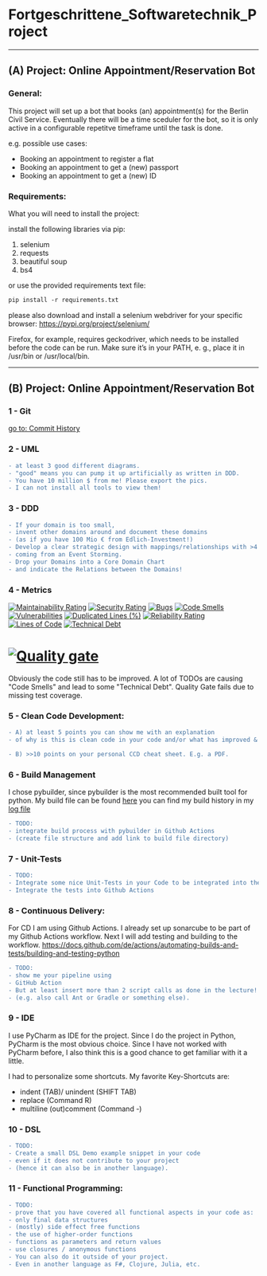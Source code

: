 # Fortgeschrittene_Softwaretechnik_Project

---------------------------------------------------
## (A) Project: Online Appointment/Reservation Bot

### General:
This project will set up a bot that books (an) appointment(s) for the Berlin Civil Service.
Eventually there will be a time sceduler for the bot, so
it is only active in a configurable repetitve timeframe until the task is done.

e.g. possible use cases: 
- Booking an appointment to register a flat
- Booking an appointment to get a (new) passport
- Booking an appointment to get a (new) ID

### Requirements:
What you will need to install the project:

install the following libraries via pip: 
1) selenium
2) requests
3) beautiful soup 
4) bs4

or use the provided requirements text file:
```diff 
pip install -r requirements.txt
```

please also download and install a selenium webdriver for your specific browser:
https://pypi.org/project/selenium/

Firefox, for example, requires geckodriver, 
which needs to be installed before the code can be run. 
Make sure it’s in your PATH, e. g., 
place it in /usr/bin or /usr/local/bin.

--------------------------------------------------
## (B) Project: Online Appointment/Reservation Bot

### 1 - Git
[go to: Commit History](https://github.com/7AtAri/Fortgeschrittene_Softwaretechnik_Project/commits)

### 2 - UML 
```diff 
- at least 3 good different diagrams. 
- "good" means you can pump it up artificially as written in DDD. 
- You have 10 million $ from me! Please export the pics. 
- I can not install all tools to view them!
```

### 3 - DDD 
```diff 
- If your domain is too small, 
- invent other domains around and document these domains 
- (as if you have 100 Mio € from Edlich-Investment!) 
- Develop a clear strategic design with mappings/relationships with >4 Domains 
- coming from an Event Storming. 
- Drop your Domains into a Core Domain Chart 
- and indicate the Relations between the Domains!  
```

### 4 - Metrics
[![Maintainability Rating](https://sonarcloud.io/api/project_badges/measure?project=7AtAri_Fortgeschrittene_Softwaretechnik_Project&metric=sqale_rating)](https://sonarcloud.io/summary/new_code?id=7AtAri_Fortgeschrittene_Softwaretechnik_Project)
[![Security Rating](https://sonarcloud.io/api/project_badges/measure?project=7AtAri_Fortgeschrittene_Softwaretechnik_Project&metric=security_rating)](https://sonarcloud.io/summary/new_code?id=7AtAri_Fortgeschrittene_Softwaretechnik_Project)
[![Bugs](https://sonarcloud.io/api/project_badges/measure?project=7AtAri_Fortgeschrittene_Softwaretechnik_Project&metric=bugs)](https://sonarcloud.io/summary/new_code?id=7AtAri_Fortgeschrittene_Softwaretechnik_Project)
[![Code Smells](https://sonarcloud.io/api/project_badges/measure?project=7AtAri_Fortgeschrittene_Softwaretechnik_Project&metric=code_smells)](https://sonarcloud.io/summary/new_code?id=7AtAri_Fortgeschrittene_Softwaretechnik_Project)
[![Vulnerabilities](https://sonarcloud.io/api/project_badges/measure?project=7AtAri_Fortgeschrittene_Softwaretechnik_Project&metric=vulnerabilities)](https://sonarcloud.io/summary/new_code?id=7AtAri_Fortgeschrittene_Softwaretechnik_Project)
[![Duplicated Lines (%)](https://sonarcloud.io/api/project_badges/measure?project=7AtAri_Fortgeschrittene_Softwaretechnik_Project&metric=duplicated_lines_density)](https://sonarcloud.io/summary/new_code?id=7AtAri_Fortgeschrittene_Softwaretechnik_Project)
[![Reliability Rating](https://sonarcloud.io/api/project_badges/measure?project=7AtAri_Fortgeschrittene_Softwaretechnik_Project&metric=reliability_rating)](https://sonarcloud.io/summary/new_code?id=7AtAri_Fortgeschrittene_Softwaretechnik_Project)
[![Lines of Code](https://sonarcloud.io/api/project_badges/measure?project=7AtAri_Fortgeschrittene_Softwaretechnik_Project&metric=ncloc)](https://sonarcloud.io/summary/new_code?id=7AtAri_Fortgeschrittene_Softwaretechnik_Project)
[![Technical Debt](https://sonarcloud.io/api/project_badges/measure?project=7AtAri_Fortgeschrittene_Softwaretechnik_Project&metric=sqale_index)](https://sonarcloud.io/summary/new_code?id=7AtAri_Fortgeschrittene_Softwaretechnik_Project)
# [![Quality gate](https://sonarcloud.io/api/project_badges/quality_gate?project=7AtAri_Fortgeschrittene_Softwaretechnik_Project)](https://sonarcloud.io/summary/new_code?id=7AtAri_Fortgeschrittene_Softwaretechnik_Project)

Obviously the code still has to be improved.
A lot of TODOs are causing "Code Smells" and lead to some "Technical Debt".
Quality Gate fails due to missing test coverage.

### 5 - Clean Code Development: 
```diff 
- A) at least 5 points you can show me with an explanation 
- of why is this is clean code in your code and/or what has improved &  

- B) >>10 points on your personal CCD cheat sheet. E.g. a PDF.
```

### 6 - Build Management
I chose pybuilder, since pybuilder is the most recommended built tool for python. 
My build file can be found [here](https://github.com/7AtAri/Fortgeschrittene_Softwaretechnik_Project/blob/main/build.py)
you can find my build history in my [log file]()

```diff 
- TODO:
- integrate build process with pybuilder in Github Actions
- (create file structure and add link to build file directory)
```

### 7 - Unit-Tests
```diff 
- TODO:
- Integrate some nice Unit-Tests in your Code to be integrated into the Build
- Integrate the tests into Github Actions
```

### 8 - Continuous Delivery:

For CD I am using Github Actions. 
I already set up sonarcube to be part of my Github Actions workflow.
Next I will add testing and building to the workflow.
https://docs.github.com/de/actions/automating-builds-and-tests/building-and-testing-python

```diff 
- TODO:
- show me your pipeline using 
- GitHub Action
- But at least insert more than 2 script calls as done in the lecture! 
- (e.g. also call Ant or Gradle or something else).
```

### 9 - IDE
I use PyCharm as IDE for the project. Since I do the project in Python,
PyCharm is the most obvious choice. Since I have not worked with PyCharm before, I also think this is a good chance to get familiar with it a little.

I had to personalize some shortcuts.
My favorite Key-Shortcuts are: 

- indent (TAB)/ unindent (SHIFT TAB)
- replace (Command R)
- multiline (out)comment (Command -) 

### 10 - DSL
```diff 
- TODO:
- Create a small DSL Demo example snippet in your code 
- even if it does not contribute to your project
- (hence it can also be in another language).
```

### 11 - Functional Programming:
```diff 
- TODO:
- prove that you have covered all functional aspects in your code as:
- only final data structures
- (mostly) side effect free functions
- the use of higher-order functions
- functions as parameters and return values
- use closures / anonymous functions
- You can also do it outside of your project. 
- Even in another language as F#, Clojure, Julia, etc. 
```








